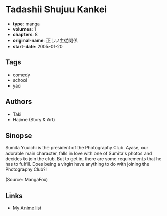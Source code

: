 # Tadashii Shujuu Kankei

-   **type**: manga
-   **volumes**: 1
-   **chapters**: 8
-   **original-name**: 正しい主従関係
-   **start-date**: 2005-01-20

## Tags

-   comedy
-   school
-   yaoi

## Authors

-   Taki
-   Hajime (Story & Art)

## Sinopse

Sumita Yuuichi is the president of the Photography Club. Ayase, our adorable main character, falls in love with one of Sumita's photos and decides to join the club. But to get in, there are some requirements that he has to fulfill. Does being a virgin have anything to do with joining the Photography Club?!

(Source: MangaFox)

## Links

-   [My Anime list](https://myanimelist.net/manga/2354/Tadashii_Shujuu_Kankei)
